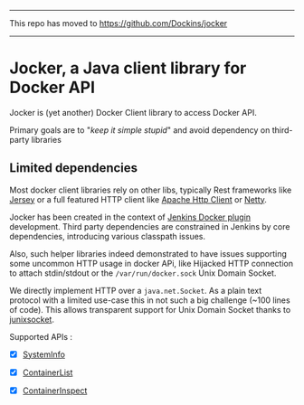 ***
This repo has moved to https://github.com/Dockins/jocker
***

# Jocker, a Java client library for Docker API

Jocker is (yet another) Docker Client library to access Docker API. 

Primary goals are to "_keep it simple stupid_" and avoid dependency on third-party libraries

## Limited dependencies

Most docker client libraries rely on other libs, typically Rest frameworks like [Jersey](https://jersey.github.io/) 
or a full featured HTTP client like [Apache Http Client](https://hc.apache.org/) or [Netty](http://netty.io/). 

Jocker has been created in the context of [Jenkins Docker plugin](https://wiki.jenkins.io/display/JENKINS/Docker+Plugin) 
development. Third party dependencies are constrained in Jenkins by core dependencies, introducing various classpath
issues.

Also, such helper libraries indeed demonstrated to have issues supporting some uncommon HTTP usage in docker APi, like 
Hijacked HTTP connection to attach stdin/stdout or the `/var/run/docker.sock` Unix Domain Socket.  

We directly implement HTTP over a `java.net.Socket`. As a plain text protocol with a limited use-case this in not such 
a big challenge (~100 lines of code). This allows transparent support for Unix Domain Socket thanks to 
[junixsocket](https://libraries.io/github/fiken/junixsocket).

Supported APIs :

  - [x] [SystemInfo](https://docs.docker.com/engine/api/v1.32/#operation/SystemInfo)
  - [x] [ContainerList](https://docs.docker.com/engine/api/v1.32/#operation/ContainerList)
  - [x] [ContainerInspect](https://docs.docker.com/engine/api/v1.32/#operation/ContainerInspect)
 
